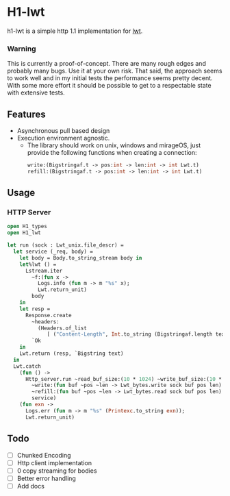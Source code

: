 # H1-lwt

h1-lwt is a simple http 1.1 implementation for [lwt](https://ocsigen.org/lwt/latest/manual/manual).


### Warning
This is currently a proof-of-concept. There are many rough edges and probably many bugs. Use it at your own risk.
That said, the approach seems to work well and in my initial tests the performance seems pretty decent. With some more effort it should be possible to get to a respectable state with extensive tests.

## Features
* Asynchronous pull based design
* Execution environment agnostic.
    * The library should work on unix, windows and mirageOS, just provide the following functions when creating a connection:
        ```ocaml
        write:(Bigstringaf.t -> pos:int -> len:int -> int Lwt.t)
        refill:(Bigstringaf.t -> pos:int -> len:int -> int Lwt.t)
        ```

## Usage

### HTTP Server

```ocaml
open H1_types
open H1_lwt

let run (sock : Lwt_unix.file_descr) =
  let service (_req, body) =
    let body = Body.to_string_stream body in
    let%lwt () =
      Lstream.iter
        ~f:(fun x ->
          Logs.info (fun m -> m "%s" x);
          Lwt.return_unit)
        body
    in
    let resp =
      Response.create
        ~headers:
          (Headers.of_list
             [ ("Content-Length", Int.to_string (Bigstringaf.length text)) ])
        `Ok
    in
    Lwt.return (resp, `Bigstring text)
  in
  Lwt.catch
    (fun () ->
      Http_server.run ~read_buf_size:(10 * 1024) ~write_buf_size:(10 * 1024)
        ~write:(fun buf ~pos ~len -> Lwt_bytes.write sock buf pos len)
        ~refill:(fun buf ~pos ~len -> Lwt_bytes.read sock buf pos len)
        service)
    (fun exn ->
      Logs.err (fun m -> m "%s" (Printexc.to_string exn));
      Lwt.return_unit)
```

## Todo
- [ ] Chunked Encoding
- [ ] Http client implementation
- [ ] 0 copy streaming for bodies
- [ ] Better error handling
- [ ] Add docs
